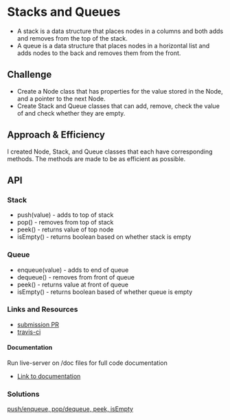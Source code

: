 # Stacks and Queues

- A stack is a data structure that places nodes in a columns and both adds and removes from the top of the stack.
- A queue is a data structure that places nodes in a horizontal list and adds nodes to the back and removes them from the front.

## Challenge

- Create a Node class that has properties for the value stored in the Node, and a pointer to the next Node.
- Create Stack and Queue classes that can add, remove, check the value of and check whether they are empty.

## Approach & Efficiency
I created Node, Stack, and Queue classes that each have corresponding methods. The methods are made to be as efficient as possible.

## API

### Stack
* push(value) - adds to top of stack
* pop() - removes from top of stack
* peek() - returns value of top node
* isEmpty() - returns boolean based on whether stack is empty

### Queue
* enqueue(value) - adds to end of queue
* dequeue() - removes from front of queue
* peek() - returns value at front of queue
* isEmpty() - returns boolean based of whether queue is empty

### Links and Resources
* [submission PR](https://github.com/tskyles-401-advanced-javascript/data-structures-and-algorithims/pull/7)
* [travis-ci](https://travis-ci.com/tskyles-401-advanced-javascript/data-structures-and-algorithims)

#### Documentation
Run live-server on /doc files for full code documentation
* [Link to documentation](https://github.com/tskyles-401-advanced-javascript/data-structures-and-algorithims/tree/master/Data-Structures/LinkedList/docs)

### Solutions

[push/enqueue, pop/dequeue, peek, isEmpty](./assets/stack-queue-init.jpg)


